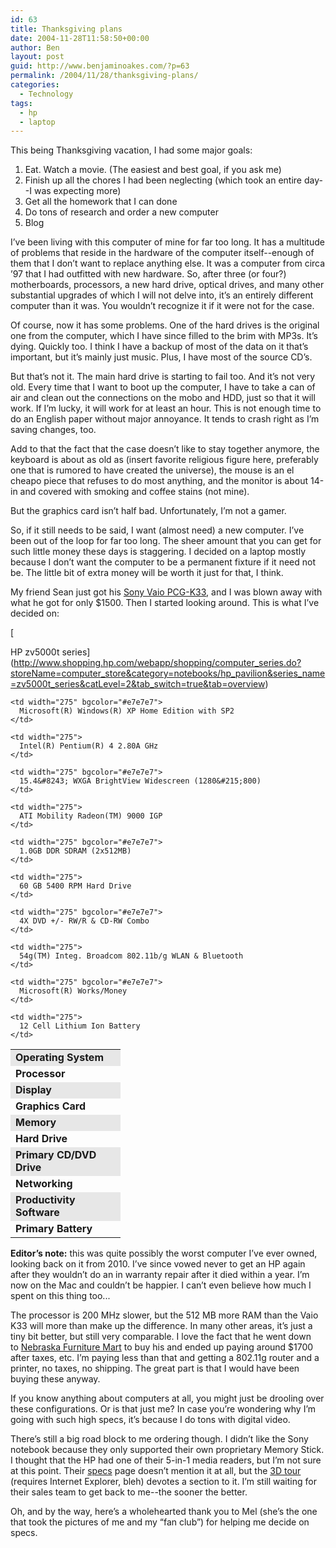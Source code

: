 ```yaml
---
id: 63
title: Thanksgiving plans
date: 2004-11-28T11:58:50+00:00
author: Ben
layout: post
guid: http://www.benjaminoakes.com/?p=63
permalink: /2004/11/28/thanksgiving-plans/
categories:
  - Technology
tags:
  - hp
  - laptop
---
```

This being Thanksgiving vacation, I had some major goals:

  1. Eat. Watch a movie. (The easiest and best goal, if you ask me)
  2. Finish up all the chores I had been neglecting (which took an entire day--I was expecting more)
  3. Get all the homework that I can done
  4. Do tons of research and order a new computer
  5. Blog

I&#8217;ve been living with this computer of mine for far too long. It has a multitude of problems that reside in the hardware of the computer itself--enough of them that I don&#8217;t want to replace anything else. It was a computer from circa &#8217;97 that I had outfitted with new hardware. So, after three (or four?) motherboards, processors, a new hard drive, optical drives, and many other substantial upgrades of which I will not delve into, it&#8217;s an entirely different computer than it was. You wouldn&#8217;t recognize it if it were not for the case.

Of course, now it has some problems. One of the hard drives is the original one from the computer, which I have since filled to the brim with MP3s. It&#8217;s dying. Quickly too. I think I have a backup of most of the data on it that&#8217;s important, but it&#8217;s mainly just music. Plus, I have most of the source CD&#8217;s.

But that&#8217;s not it. The main hard drive is starting to fail too. And it&#8217;s not very old. Every time that I want to boot up the computer, I have to take a can of air and clean out the connections on the mobo and HDD, just so that it will work. If I&#8217;m lucky, it will work for at least an hour. This is not enough time to do an English paper without major annoyance. It tends to crash right as I&#8217;m saving changes, too.

Add to that the fact that the case doesn&#8217;t like to stay together anymore, the keyboard is about as old as (insert favorite religious figure here, preferably one that is rumored to have created the universe), the mouse is an el cheapo piece that refuses to do most anything, and the monitor is about 14-in and covered with smoking and coffee stains (not mine).

But the graphics card isn&#8217;t half bad. Unfortunately, I&#8217;m not a gamer.

So, if it still needs to be said, I want (almost need) a new computer. I&#8217;ve been out of the loop for far too long. The sheer amount that you can get for such little money these days is staggering. I decided on a laptop mostly because I don&#8217;t want the computer to be a permanent fixture if it need not be. The little bit of extra money will be worth it just for that, I think.

My friend Sean just got his [Sony Vaio PCG-K33](http://www.sonystyle.com/is-bin/INTERSHOP.enfinity/eCS/Store/en/-/USD/SY_DisplayProductInformation-Start?CategoryName=cpu_VAIONotebookComputers_KSeries&Dept=cpu_VAIONotebookComputers&TemplateName=item%2fsy_item_b&ProductSKU=PCGK33), and I was blown away with what he got for only $1500. Then I started looking around. This is what I&#8217;ve decided on:
  
[
  
HP zv5000t series](http://www.shopping.hp.com/webapp/shopping/computer_series.do?storeName=computer_store&category=notebooks/hp_pavilion&series_name=zv5000t_series&catLevel=2&tab_switch=true&tab=overview)

<table border="0" cellspacing="0" cellpadding="4" width="545">
  <tr valign="top">
    <td width="160" bgcolor="#e7e7e7">
      <strong>Operating System</strong>
    </td>
    
    <td width="275" bgcolor="#e7e7e7">
      Microsoft(R) Windows(R) XP Home Edition with SP2
    </td>
  </tr>
  
  <tr valign="top">
    <td width="160">
      <strong>Processor</strong>
    </td>
    
    <td width="275">
      Intel(R) Pentium(R) 4 2.80A GHz
    </td>
  </tr>
  
  <tr valign="top">
    <td width="160" bgcolor="#e7e7e7">
      <strong>Display</strong>
    </td>
    
    <td width="275" bgcolor="#e7e7e7">
      15.4&#8243; WXGA BrightView Widescreen (1280&#215;800)
    </td>
  </tr>
  
  <tr valign="top">
    <td width="160">
      <strong>Graphics Card</strong>
    </td>
    
    <td width="275">
      ATI Mobility Radeon(TM) 9000 IGP
    </td>
  </tr>
  
  <tr valign="top">
    <td width="160" bgcolor="#e7e7e7">
      <strong>Memory</strong>
    </td>
    
    <td width="275" bgcolor="#e7e7e7">
      1.0GB DDR SDRAM (2x512MB)
    </td>
  </tr>
  
  <tr valign="top">
    <td width="160">
      <strong>Hard Drive</strong>
    </td>
    
    <td width="275">
      60 GB 5400 RPM Hard Drive
    </td>
  </tr>
  
  <tr valign="top">
    <td width="160" bgcolor="#e7e7e7">
      <strong>Primary CD/DVD Drive</strong>
    </td>
    
    <td width="275" bgcolor="#e7e7e7">
      4X DVD +/- RW/R & CD-RW Combo
    </td>
  </tr>
  
  <tr valign="top">
    <td width="160">
      <strong>Networking</strong>
    </td>
    
    <td width="275">
      54g(TM) Integ. Broadcom 802.11b/g WLAN & Bluetooth
    </td>
  </tr>
  
  <tr valign="top">
    <td width="160" bgcolor="#e7e7e7">
      <strong>Productivity Software</strong>
    </td>
    
    <td width="275" bgcolor="#e7e7e7">
      Microsoft(R) Works/Money
    </td>
  </tr>
  
  <tr valign="top">
    <td width="160">
      <strong>Primary Battery</strong>
    </td>
    
    <td width="275">
      12 Cell Lithium Ion Battery
    </td>
  </tr>
</table>

**Editor&#8217;s note:** this was quite possibly the worst computer I&#8217;ve ever owned, looking back on it from 2010. I&#8217;ve since vowed never to get an HP again after they wouldn&#8217;t do an in warranty repair after it died within a year. I&#8217;m now on the Mac and couldn&#8217;t be happier. I can&#8217;t even believe how much I spent on this thing too...

The processor is 200 MHz slower, but the 512 MB more RAM than the Vaio K33 will more than make up the difference. In many other areas, it&#8217;s just a tiny bit better, but still very comparable. I love the fact that he went down to [Nebraska Furniture Mart](http://www.nfm.com/) to buy his and ended up paying around $1700 after taxes, etc. I&#8217;m paying less than that and getting a 802.11g router and a printer, no taxes, no shipping. The great part is that I would have been buying these anyway.

If you know anything about computers at all, you might just be drooling over these configurations. Or is that just me? In case you&#8217;re wondering why I&#8217;m going with such high specs, it&#8217;s because I do tons with digital video.

There&#8217;s still a big road block to me ordering though. I didn&#8217;t like the Sony notebook because they only supported their own proprietary Memory Stick. I thought that the HP had one of their 5-in-1 media readers, but I&#8217;m not sure at this point. Their [specs](http://www.shopping.hp.com/webapp/shopping/computer_series.do?storeName=computer_store&category=notebooks/hp_pavilion&series_name=zv5000t_series&catLevel=2&tab_switch=true&tab=specs) page doesn&#8217;t mention it at all, but the [3D tour](http://h71016.www7.hp.com/HTML/interactive/zv5000/model.html) (requires Internet Explorer, bleh) devotes a section to it. I&#8217;m still waiting for their sales team to get back to me--the sooner the better.

Oh, and by the way, here&#8217;s a wholehearted thank you to Mel (she&#8217;s the one that took the pictures of me and my &#8220;fan club&#8221;) for helping me decide on specs.